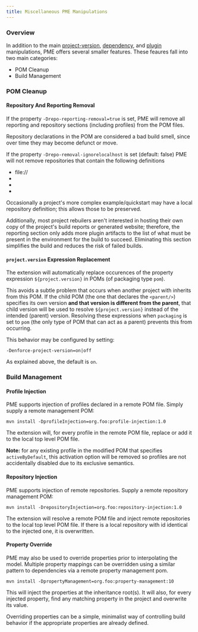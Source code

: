 ```yaml
---
title: Miscellaneous PME Manipulations
---
```


### Overview

In addition to the main [project-version](project-version-manip.html), [dependency](dep-manip.html), and [plugin](plugin-manip.html) manipulations, PME offers several smaller features. These feaures fall into two main categories:

* POM Cleanup
* Build Management

### POM Cleanup

#### Repository And Reporting Removal

If the property `-Drepo-reporting-removal=true` is set, PME will remove all reporting and repository sections (including profiles) from the POM files.

Repository declarations in the POM are considered a bad build smell, since over time they may become defunct or move.

If the property `-Drepo-removal-ignorelocalhost` is set (default: false) PME will not remove repositories that contain the following definitions

* file://
* [http || https]://localhost
* [http || https]://127.00.1
* [http || https]://::1

Occasionally a project's more complex example/quickstart may have a local repository definition; this allows those to be preserved.

Additionally, most project rebuilers aren't interested in hosting their own copy of the project's build reports or generated website; therefore, the reporting section only adds more plugin artifacts to the list of what must be present in the environment for the build to succeed. Eliminating this section simplifies the build and reduces the risk of failed builds.

#### `project.version` Expression Replacement

The extension will automatically replace occurences of the property expression `${project.version}` in POMs (of packaging type `pom`).

This avoids a subtle problem that occurs when another project with inherits from this POM. If the child POM (the one that declares the `<parent/>`) specifies its own version **and that version is different from the parent**, that child version will be used to resolve `${project.version}` instead of the intended (parent) version. Resolving these expressions when `packaging` is set to `pom` (the only type of POM that can act as a parent) prevents this from occurring.

This behavior may be configured by setting:

    -Denforce-project-version=on|off

As explained above, the default is `on`.

### Build Management

#### Profile Injection

PME supports injection of profiles declared in a remote POM file. Simply supply a remote management POM:

    mvn install -DprofileInjection=org.foo:profile-injection:1.0

The extension will, for every profile in the remote POM file, replace or add it to the local top level POM file.

**Note:** for any existing profile in the modified POM that specifies `activeByDefault`, this activation option will be removed so profiles are not accidentally disabled due to its exclusive semantics.

#### Repository Injection

PME supports injection of remote repositories. Supply a remote repository management POM:

	mvn install -DrepositoryInjection=org.foo:repository-injection:1.0

The extension will resolve a remote POM file and inject remote repositories to the local top level POM file. If there is a local repository with id identical to the injected one, it is overwritten.

#### Property Override

PME may also be used to override properties prior to interpolating the model. Multiple property mappings can be overridden using a similar pattern to dependencies via a remote property management pom.

    mvn install -DpropertyManagement=org.foo:property-management:10

This will inject the properties at the inheritance root(s). It will also, for every injected property, find any matching property in the project and overwrite its value.

Overriding properties can be a simple, minimalist way of controlling build behavior if the appropriate properties are already defined.
